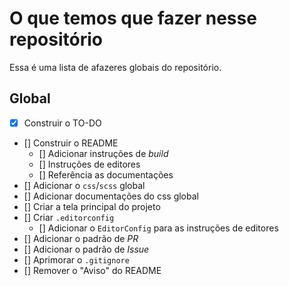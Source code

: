 # O que temos que fazer nesse repositório

Essa é uma lista de afazeres globais do repositório.

## Global

- [x] Construir o TO-DO
- [] Construir o README
  - [] Adicionar instruções de _build_
  - [] Instruções de editores
  - [] Referência as documentações
- [] Adicionar o `css`/`scss` global
- [] Adicionar documentações do css global
- [] Criar a tela principal do projeto
- [] Criar `.editorconfig`
  - [] Adicionar o `EditorConfig` para as instruções de editores
- [] Adicionar o padrão de _PR_
- [] Adicionar o padrão de _Issue_
- [] Aprimorar o `.gitignore`
- [] Remover o "Aviso" do README
